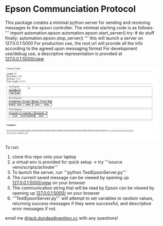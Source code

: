 # Epson Communciation Protocol

This package creates a minimal python server for sending and receiving messages to the epson controller. 
The minimal starting code is as follows:
'''
import automation.epson
automation.epson.start_server()
try:
    # do stuff
finally:
    automation.epson.stop_server()
'''
this will launch a server on 127.0.0.1:5000
For production use, the root url will  provide all the info according to the agreed upon messaging format
For development use/debug use, a descriptive representation is provided at [127.0.0.1:5000/view](http://127.0.0.1:5000/view)

![alt text](https://github.com/jack-dundas/EpsonComms/blob/master/DebugView.png?raw=true)

To run:
1. clone this repo onto your laptop
1. a virtual env is provided for quick setup -> try '''source venv/scripts/activate'''
1. To launch the server, run '''python TestEpsonServer.py'''
1. The current saved message can be viewed by opening up [127.0.0.1:5000/view](http://127.0.0.1:5000/view) on your browser
1. The communication string that will be read by Epson can be viewed by opening up [127.0.0.1:5000/](http://127.0.0.1:5000/) on your browser
1. '''TestEpsonServer.py''' will attempt to set variables to random values, returning success messages if they were successful, and descriptive error messages if not. 



email me @jack.dundas@vention.cc with any questions!